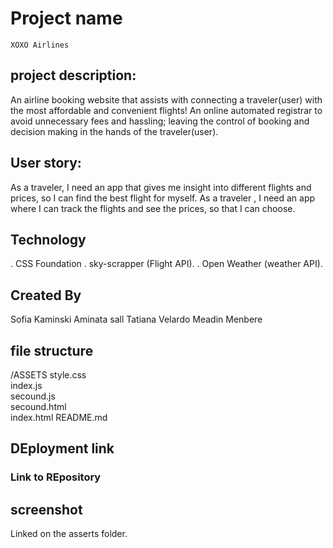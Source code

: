 # Project name

    XOXO Airlines

## project description:

An airline booking website that assists with connecting a traveler(user) with the most affordable and convenient flights! An online automated registrar to avoid unnecessary fees and hassling; leaving the control of booking and decision making in the hands of the traveler(user).

## User story:

As a traveler, I need an app that gives me insight into different flights and prices, so I can find the best flight for myself. 
As a traveler , I need an app where I can track the flights and see the prices, so that I can choose.

## Technology

. CSS Foundation
. sky-scrapper (Flight API).
. Open Weather (weather API).

## Created By

Sofia Kaminski
Aminata sall
Tatiana Velardo
Meadin Menbere

## file structure

 /ASSETS
        style.css      
        index.js        
        secound.js      
    secound.html   
    index.html
    README.md

## DEployment link



### Link to REpository



## screenshot

Linked on the asserts folder.